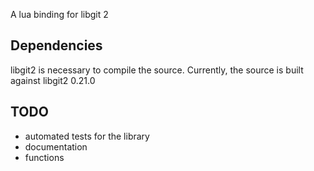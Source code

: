 A lua binding for libgit 2

## Dependencies

libgit2 is necessary to compile the source.
Currently, the source is built against libgit2 0.21.0

## TODO

* automated tests for the library
* documentation
* functions
